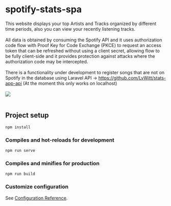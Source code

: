 # spotify-stats-spa
This website displays your top Artists and Tracks organized by different time periods, also you can view your recently listening tracks.
<br>
<br>
All data is obtained by consuming the Spotify API and it uses authorization code flow with Proof Key for Code Exchange (PKCE) to request an access token that can be refreshed without using a client secret, allowing flow to be fully client-side and it provides protection against attacks where the authorization code may be intercepted.
<br>
<br>
There is a functionality under development to register songs that are not on Spotify in the database using Laravel API -> https://github.com/LvWitt/stats-app-api
(At the moment this only works on localhost)
<br>
<br>
![](https://github.com/LvWitt/spotify-api-study/blob/main/sample.gif)
<br>
<br>
## Project setup
```
npm install
```

### Compiles and hot-reloads for development
```
npm run serve
```

### Compiles and minifies for production
```
npm run build
```

### Customize configuration
See [Configuration Reference](https://cli.vuejs.org/config/).
